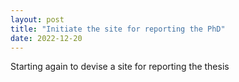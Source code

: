 ```yaml
---
layout: post
title: "Initiate the site for reporting the PhD"
date: 2022-12-20
---
```

Starting again to devise a site for reporting the thesis
